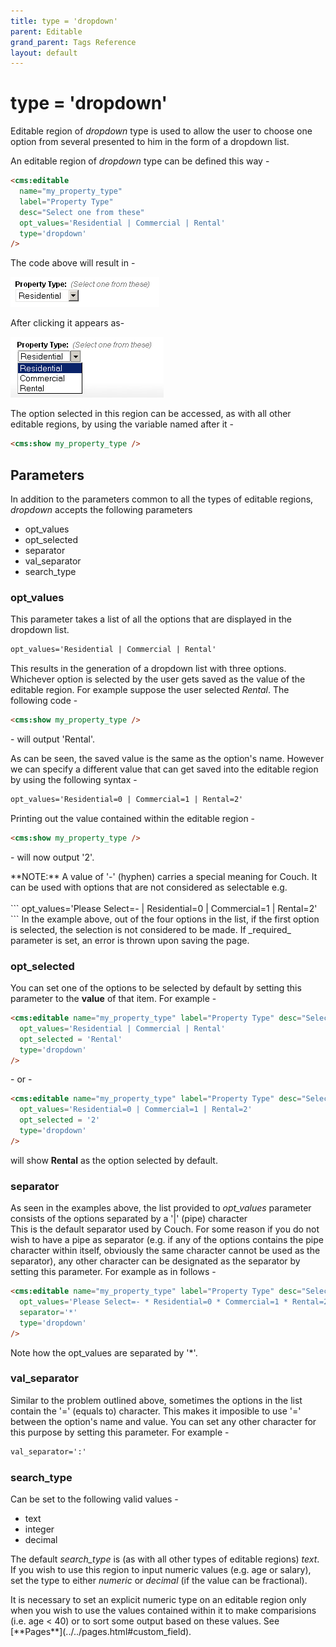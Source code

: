 ```yaml
---
title: type = 'dropdown'
parent: Editable
grand_parent: Tags Reference
layout: default
---
```


# type = 'dropdown'

Editable region of _dropdown_ type is used to allow the user to choose one option from several presented to him in the form of a dropdown list.

An editable region of _dropdown_ type can be defined this way -

```html
<cms:editable
  name="my_property_type"
  label="Property Type"
  desc="Select one from these"
  opt_values='Residential | Commercial | Rental'
  type='dropdown'
/>
```

The code above will result in -

![](../../assets/img/contents/editable-dropdown-1.gif)

After clicking it appears as-

![](../../assets/img/contents/editable-dropdown-2.gif)

The option selected in this region can be accessed, as with all other editable regions, by using the variable named after it -

```html
<cms:show my_property_type />
```

## Parameters

In addition to the parameters common to all the types of editable regions, _dropdown_ accepts the following parameters

* opt_values
* opt_selected
* separator
* val_separator
* search_type

### opt_values

This parameter takes a list of all the options that are displayed in the dropdown list.

```html
opt_values='Residential | Commercial | Rental'
```

This results in the generation of a dropdown list with three options.<br/>
Whichever option is selected by the user gets saved as the value of the editable region. For example suppose the user selected _Rental_. The following code -

```html
<cms:show my_property_type />
```

\- will output 'Rental'.

As can be seen, the saved value is the same as the option's name. However we can specify a different value that can get saved into the editable region by using the following syntax -

```html
opt_values='Residential=0 | Commercial=1 | Rental=2'
```

Printing out the value contained within the editable region -

```html
<cms:show my_property_type />
```

\- will now output '2'.

<p class="notice">
    **NOTE:** A value of '-' (hyphen) carries a special meaning for Couch. It can be used with options that are not considered as selectable e.g.<br/>
    <br/>
    ```
opt_values='Please Select=- | Residential=0 | Commercial=1 | Rental=2'
    ```
    In the example above, out of the four options in the list, if the first option is selected, the selection is not considered to be made. If _required_ parameter is set, an error is thrown upon saving the page.
</p>

### opt_selected

You can set one of the options to be selected by default by setting this parameter to the **value** of that item. For example -

```html
<cms:editable name="my_property_type" label="Property Type" desc="Select one from these"
  opt_values='Residential | Commercial | Rental'
  opt_selected = 'Rental'
  type='dropdown'
/>
```

\- or -

```html
<cms:editable name="my_property_type" label="Property Type" desc="Select one from these"
  opt_values='Residential=0 | Commercial=1 | Rental=2'
  opt_selected = '2'
  type='dropdown'
/>
```

will show **Rental** as the option selected by default.

### separator

As seen in the examples above, the list provided to *opt_values* parameter consists of the options separated by a '|' (pipe) character<br/>
This is the default separator used by Couch. For some reason if you do not wish to have a pipe as separator (e.g. if any of the options contains the pipe character within itself, obviously the same character cannot be used as the separator), any other character can be designated as the separator by setting this parameter. For example as in follows -

```html
<cms:editable name="my_property_type" label="Property Type" desc="Select one from these"
  opt_values='Please Select=- * Residential=0 * Commercial=1 * Rental=2'
  separator='*'
  type='dropdown'
/>
```

Note how the opt_values are separated by '\*'.

### val_separator

Similar to the problem outlined above, sometimes the options in the list contain the '=' (equals to) character. This makes it imposible to use '=' between the option's name and value. You can set any other character for this purpose by setting this parameter. For example -

```html
val_separator=':'
```

### search_type

Can be set to the following valid values -

* text
* integer
* decimal

The default *search_type* is (as with all other types of editable regions) _text_.<br/>
If you wish to use this region to input numeric values (e.g. age or salary), set the type to either _numeric_ or _decimal_ (if the value can be fractional).

<p class="notice">It is necessary to set an explicit numeric type on an editable region only when you wish to use the values contained within it to make comparisions (i.e. age &lt; 40) or to sort some output based on these values. See [**Pages**](../../pages.html#custom_field).</p>